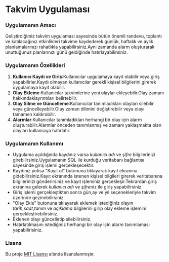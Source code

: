 # Takvim Uygulaması
### Uygulamanın Amacı
Geliştirdiğimiz takvim uygulaması sayesinde bütün önemli randevu, toplantı ve katılacağınız etkinlikleri takvime kaydederek günlük, haftalık ve aylık planlamalarınızı rahatlıkla yapabilirsiniz.Aynı zamanda alarm oluşturarak unuttuğunuz planlarınızı günü geldiğinde hatırlayabilirsiniz.
### Uygulamanın Özellikleri
1. **Kullanıcı Kaydı ve Giriş**:Kullanıcılar uygulamaya kayıt olabilir veya giriş yapabilirler.Kaydı olmayan kullanıcılar gerekli kişisel bilgilerini girerek uygulamaya kayıt olabilir.
2. **Olay Ekleme**:Kullanıcılar takvimlerine yeni olaylar ekleyebilir.Olay zamanı hakkındakiayrıntıları belirtebilir. 
3. **Olay Silme ve Güncelleme**:Kullanıcılar tanımladıkları olayları silebilir veya güncelleyebilir.Olay zaman dilimini değiştirebilir veya olayı tamamen kaldırabilir.
4. **Alarmlar**:Kullanıcılar tanımladıkları herhangi bir olay için alarm oluşturabilir.Alarmlar önceden tanımlanmış ve zamanı yaklaşmakta olan olayları kullanıcıya hatırlatır.
### Uygulamanın Kullanımı
- Uygulama açıldığında kaydınız varsa *kullanıcı adı* ve *şifre* bilgilerinizi girebilirsiniz.Uygulamanın SQL ile kurduğu veritabanı bağlantısı sayesinde giriş işlemi gerçekleşecektir.
- Kaydınız yoksa "Kayıt ol" butonuna tıklayarak kayıt ekranına gidebilirsiniz.Kayıt ekranında istenen kişisel bilgileri girerek veritabanına bilgilerinizi gönderirsiniz ve kayıt işleminiz gerçekleşir.Tekrardan giriş ekranına gelerek *kullanıcı adı* ve *şifre*niz ile giriş yapabilirsiniz.
- Giriş işlemi gerçekleştikten sonra gün,ay ve yıl seçenekleriyle takvim üzerinde gezinebilirsiniz.
- "Olay Ekle" butonuna tıklayarak eklemek istediğiniz olayın *tarih*,*saat*,*tanım* ve *açıklama* bilgilerini girip olay ekleme işlemini gerçekleştirebilirsiniz.
- Eklenen olayı güncelletip silebilirsiniz.
- Hatırlatılmasını istediğiniz herhangi bir olay için alarm tanımlaması yapabilirisiniz.
### Lisans
Bu proje [MIT Lisansı](LICENSE) altında lisanslanmıştır.

